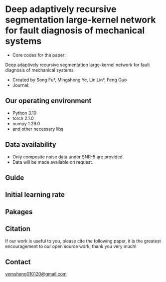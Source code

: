 # Deep adaptively recursive segmentation large-kernel network for fault diagnosis of mechanical systems
- Core codes for the paper:

Deep adaptively recursive segmentation large-kernel network for fault diagnosis of mechanical systems
- Created by Song Fu*, Mingsheng Ye, Lin Lin*, Feng Guo
- Journal:


## Our operating environment
- Python 3.10
- torch 2.1.0
- numpy 1.26.0
- and other necessary libs

## Data availability
- Only composite noise data under SNR-5 are provided.
- Data will be made available on request.

## Guide

## Initial learning rate

## Pakages

## Citation
If our work is useful to you, please cite the following paper, it is the greatest encouragement to our open source work, thank you very much!

## Contact
yemsheng010120@gmail.com
